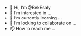 - 👋 Hi, I’m @BekEsaly
- 👀 I’m interested in ...
- 🌱 I’m currently learning ...
- 💞️ I’m looking to collaborate on ...
- 📫 How to reach me ...

<!---
BekEsaly/BekEsaly is a ✨ special ✨ repository because its `README.md` (this file) appears on your GitHub profile.
You can click the Preview link to take a look at your changes.
--->
